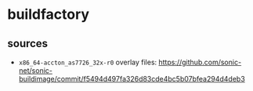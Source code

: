 # buildfactory

## sources

* ``x86_64-accton_as7726_32x-r0`` overlay files: https://github.com/sonic-net/sonic-buildimage/commit/f5494d497fa326d83cde4bc5b07bfea294d4deb3
